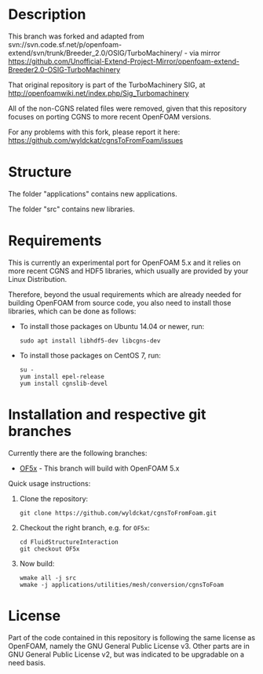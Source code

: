 Description
===========

This branch was forked and adapted from svn://svn.code.sf.net/p/openfoam-extend/svn/trunk/Breeder_2.0/OSIG/TurboMachinery/ - via mirror https://github.com/Unofficial-Extend-Project-Mirror/openfoam-extend-Breeder2.0-OSIG-TurboMachinery

That original repository is part of the TurboMachinery SIG, at http://openfoamwiki.net/index.php/Sig_Turbomachinery

All of the non-CGNS related files were removed, given that this repository focuses on porting CGNS to more recent OpenFOAM versions.

For any problems with this fork, please report it here: https://github.com/wyldckat/cgnsToFromFoam/issues


Structure
=========

The folder "applications" contains new applications.

The folder "src" contains new libraries.


Requirements
============

This is currently an experimental port for OpenFOAM 5.x and it relies on more recent CGNS and HDF5 libraries, which usually are provided by your Linux Distribution.

Therefore, beyond the usual requirements which are already needed for building OpenFOAM from source code, you also need to install those libraries, which can be done as follows:

  * To install those packages on Ubuntu 14.04 or newer, run:

    ```
    sudo apt install libhdf5-dev libcgns-dev
    ```


  * To install those packages on CentOS 7, run:

    ```
    su -
    yum install epel-release
    yum install cgnslib-devel
    ```


Installation and respective git branches
========================================

Currently there are the following branches:

  * [OF5x](https://github.com/wyldckat/cgnsToFromFoam/tree/OF5x) - This branch will build with OpenFOAM 5.x

Quick usage instructions:

  1. Clone the repository:

     ```
     git clone https://github.com/wyldckat/cgnsToFromFoam.git
     ```

  2. Checkout the right branch, e.g. for `OF5x`:

     ```
     cd FluidStructureInteraction
     git checkout OF5x
     ```

  3. Now build:

     ```
     wmake all -j src
     wmake -j applications/utilities/mesh/conversion/cgnsToFoam
     ```


License
=======

Part of the code contained in this repository is following the same license as OpenFOAM, namely the GNU General Public License v3.
Other parts are in GNU General Public License v2, but was indicated to be upgradable on a need basis.
